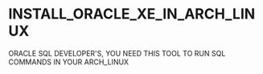 # INSTALL_ORACLE_XE_IN_ARCH_LINUX
ORACLE SQL DEVELOPER'S, YOU NEED THIS TOOL TO RUN SQL COMMANDS IN YOUR ARCH_LINUX

